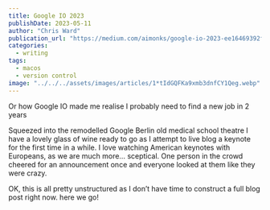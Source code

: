 ```yaml
---
title: Google IO 2023
publishDate: 2023-05-11
author: "Chris Ward"
publication_url: "https://medium.com/aimonks/google-io-2023-ee16469392f0"
categories:
  - writing
tags: 
  - macos
  - version control
image: "../../../assets/images/articles/1*tIdGQFKa9xmb3dnfCY1Qeg.webp"
---
```


Or how Google IO made me realise I probably need to find a new job in 2 years

Squeezed into the remodelled Google Berlin old medical school theatre I have a lovely glass of wine ready to go as I attempt to live blog a keynote for the first time in a while. I love watching American keynotes with Europeans, as we are much more… sceptical. One person in the crowd cheered for an announcement once and everyone looked at them like they were crazy.

OK, this is all pretty unstructured as I don’t have time to construct a full blog post right now. here we go!